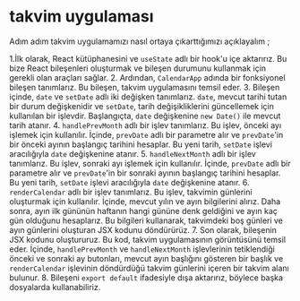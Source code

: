 # takvim uygulaması
Adım adım takvim uygulamamızı nasıl ortaya çıkarttığımızı açıklayalım ; 

1.İlk olarak, React kütüphanesini ve `useState` adlı bir hook'u içe aktarırız. Bu bize React bileşenleri oluşturmak ve bileşen durumunu kullanmak için gerekli olan araçları sağlar.
2. Ardından, `CalendarApp` adında bir fonksiyonel bileşen tanımlarız. Bu bileşen, takvim uygulamasını temsil eder.
3. Bileşen içinde, `date` ve `setDate` adlı iki değişken tanımlarız. `date`, mevcut tarihi tutan bir durum değişkenidir ve `setDate`, tarih değişikliklerini güncellemek için kullanılan bir işlevdir. Başlangıçta, `date` değişkenine `new Date()` ile mevcut tarih atanır.
4. `handlePrevMonth` adlı bir işlev tanımlarız. Bu işlev, önceki ayı işlemek için kullanılır. İçinde, `prevDate` adlı bir parametre alır ve `prevDate`'in bir önceki ayının başlangıç tarihini hesaplar. Bu yeni tarih, `setDate` işlevi aracılığıyla `date` değişkenine atanır.
5. `handleNextMonth` adlı bir işlev tanımlarız. Bu işlev, sonraki ayı işlemek için kullanılır. İçinde, `prevDate` adlı bir parametre alır ve `prevDate`'in bir sonraki ayının başlangıç tarihini hesaplar. Bu yeni tarih, `setDate` işlevi aracılığıyla `date` değişkenine atanır.
6. `renderCalendar` adlı bir işlev tanımlarız. Bu işlev, takvimin günlerini oluşturmak için kullanılır. İçinde, mevcut yılın ve ayın bilgilerini alırız. Daha sonra, ayın ilk gününün haftanın hangi gününe denk geldiğini ve ayın kaç gün olduğunu hesaplarız. Bu bilgileri kullanarak, takvimdeki boş günleri ve ayın günlerini oluşturan JSX kodunu döndürürüz.
7. Son olarak, bileşenin JSX kodunu oluştururuz. Bu kod, takvim uygulamasının görüntüsünü temsil eder. İçinde, `handlePrevMonth` ve `handleNextMonth` işlevlerinin tetiklendiği önceki ve sonraki ay butonları, mevcut ayın başlığını gösteren bir başlık ve `renderCalendar` işlevinin döndürdüğü takvim günlerini içeren bir takvim alanı bulunur.
8. Bileşeni `export default` ifadesiyle dışa aktarırız, böylece başka dosyalarda kullanabiliriz.
